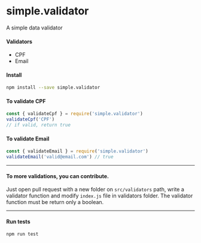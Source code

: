 # simple.validator
A simple data validator

#### Validators
* CPF
* Email

#### Install
```bash
npm install --save simple.validator
```

#### To validate CPF
```js
const { validateCpf } = require('simple.validator')
validateCpf('CPF')
// if valid, return true
```

#### To validate Email
```js
const { validateEmail } = require('simple.validator')
validateEmail('valid@email.com') // true
```

---

#### To more validations, you can contribute.
Just open pull request with a new folder on `src/validators` path, write a validator function and modify `index.js` file in validators folder. The validator function must be return only a boolean.

---

#### Run tests
```bash
npm run test
```
